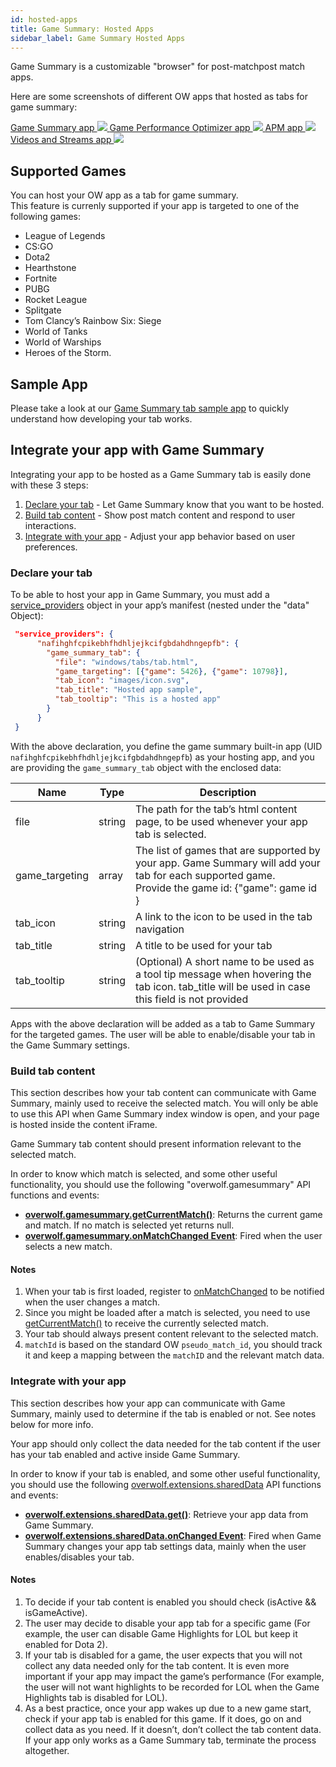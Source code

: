 ```yaml
---
id: hosted-apps
title: Game Summary: Hosted Apps
sidebar_label: Game Summary Hosted Apps
---
```


Game Summary is a customizable "browser" for post-matchpost match apps.  

Here are some screenshots of different OW apps that hosted as tabs for game summary:

<div class="box" data-slick='{"slidesToShow": 1}'>
  <a data-fancybox="gallery" data-caption="game Summary apps" href="../assets/hosted-apps/gs-screenshot-1.png">
    Game Summary app
    <span class="thumb">
      <img src="../assets/hosted-apps/gs-screenshot-1.png">
    </span>
  </a>
  <a data-fancybox="gallery" data-caption="Legendary Builds" href="../assets/hosted-apps/gs-screenshot-2.png">
    Game Performance Optimizer app
    <span class="thumb">
      <img src="../assets/hosted-apps/gs-screenshot-2.png">
    </span>
  </a>
  <a data-fancybox="gallery" data-caption="Legendary Builds" href="../assets/hosted-apps/gs-screenshot-3.png">
    APM app
    <span class="thumb">
      <img src="../assets/hosted-apps/gs-screenshot-3.png">
    </span>
  </a>
  <a data-fancybox="gallery" data-caption="Legendary Builds" href="../assets/hosted-apps/gs-screenshot-4.png">
    Videos and Streams app
    <span class="thumb">
      <img src="../assets/hosted-apps/gs-screenshot-4.png">
    </span>
  </a>
</div>

## Supported Games

You can host your OW app as a tab for game summary.  
This feature is currenly supported if your app is targeted to one of the following games:

* League of Legends
* CS:GO
* Dota2
* Hearthstone
* Fortnite
* PUBG
* Rocket League
* Splitgate
* Tom Clancy’s Rainbow Six: Siege
* World of Tanks
* World of Warships
* Heroes of the Storm.

## Sample App

Please take a look at our [Game Summary tab sample app](https://github.com/overwolf) to quickly understand how developing your tab works.

## Integrate your app with Game Summary

Integrating your app to be hosted as a Game Summary tab is easily done with these 3 steps:

1. [Declare your tab](#declare-your-tab) -  Let Game Summary know that you want to be hosted.  
2. [Build tab content](#build-tab-content) - Show post match content and respond to user interactions.  
3. [Integrate with your app](#integrate-with-your-app) - Adjust your app behavior based on user preferences.

### Declare your tab

To be able to host your app in Game Summary, you must add a [service_providers](../api/manifest-json#service_providers) object in your app’s manifest (nested under the "data" Object):

```json
 "service_providers": {
      "nafihghfcpikebhfhdhljejkcifgbdahdhngepfb": {
        "game_summary_tab": {
          "file": "windows/tabs/tab.html",
          "game_targeting": [{"game": 5426}, {"game": 10798}],
          "tab_icon": "images/icon.svg",
          "tab_title": "Hosted app sample",
          "tab_tooltip": "This is a hosted app"
        }
      }
 }
```

With the above declaration, you define the game summary built-in app (UID `nafihghfcpikebhfhdhljejkcifgbdahdhngepfb`) as your hosting app, and you are providing the `game_summary_tab` object with the enclosed data:

| Name           | Type  |  Description                                                                                                       | 
|----------------|-------| ------------------------------------------------------------------------------------------------------------------ |
| file           | string |  The path for the tab’s html content page, to be used whenever your app tab is selected.                          | 
| game_targeting | array |  The list of games that are supported by your app. Game Summary will add your tab for each supported game. </br>Provide the game id: {"game": game id }  | 
| tab_icon       | string | A link to the icon to be used in the tab navigation                                                               | 
| tab_title      | string | A title to be used for your tab                                                                                   | 
| tab_tooltip    | string |  (Optional) A short name to be used as a tool tip message when hovering the tab icon. tab_title  will be used in case this field is not provided  | 

Apps with the above declaration will be added as a tab to Game Summary for the targeted games. The user will be able to enable/disable your tab in the Game Summary settings.

### Build tab content

This section describes how your tab content can communicate with Game Summary, mainly used to receive the selected match. You will only be able to use this API when Game Summary index window is open, and your page is hosted inside the content iFrame.

Game Summary tab content should present information relevant to the selected match.  

In order to know which match is selected, and some other useful functionality, you should use the following "overwolf.gamesummary" API functions and events:

* **[overwolf.gamesummary.getCurrentMatch()]()**: Returns the current game and match. If no match is selected yet returns null.
* **[overwolf.gamesummary.onMatchChanged Event]()**: Fired when the user selects a new match.

#### Notes

1. When your tab is first loaded, register to [onMatchChanged]() to be notified when the user changes a match.
2. Since you might be loaded after a match is selected, you need to use [getCurrentMatch()](#getcurrentmatch) to receive the currently selected match.
3. Your tab should always present content relevant to the selected match.
4. `matchId` is based on the standard OW `pseudo_match_id`, you should track it and keep a mapping between the `matchID` and the relevant match data.

### Integrate with your app

This section describes how your app can communicate with Game Summary, mainly used to determine if the tab is enabled or not. See notes below for more info.

Your app should only collect the data needed for the tab content if the user has your tab enabled and active inside Game Summary.  

In order to know if your tab is enabled, and some other useful functionality, you should use the following [overwolf.extensions.sharedData](../api/overwolf-extensions-sharedData) API functions and events:

* **[overwolf.extensions.sharedData.get()](../api/overwolf-extensions-sharedData#getshareddataparams-param-callback)**: Retrieve your app data from Game Summary.
* **[overwolf.extensions.sharedData.onChanged Event](../api/overwolf-extensions-sharedData#onchanged)**: Fired when Game Summary changes your app tab settings data, mainly when the user enables/disables your tab.


#### Notes

1. To decide if your tab content is enabled you should check (isActive && isGameActive).
2. The user may decide to disable your app tab for a specific game (For example, the user can disable Game Highlights for LOL but keep it enabled for Dota 2).
3. If your tab is disabled for a game, the user expects that you will not collect any data needed only for the tab content. It is even more important if your app may impact the game’s performance (For example, the user will not want highlights to be recorded for LOL when the Game Highlights tab is disabled for LOL).
4. As a best practice, once your app wakes up due to a new game start, check if your app tab is enabled for this game. If it does, go on and collect data as you need. If it doesn’t, don’t collect the tab content data. If your app only works as a Game Summary tab, terminate the process altogether. 

